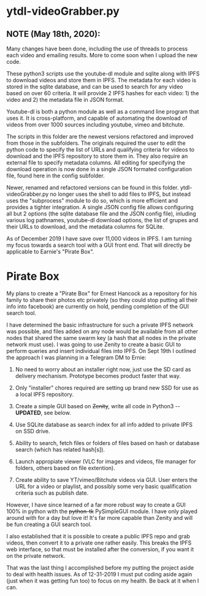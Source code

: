 # ytdl-videoGrabber.py
## NOTE (May 18th, 2020): 
Many changes have been done, including the use of threads to process each video and emailing results. More to come soon when I upload the new code.

These python3 scripts use the youtube-dl module and sqlite along with IPFS to download videos and store them in IPFS. The metadata for each video is stored in the sqlite database, and can be used to search for any video based on over 60 criteria. It will provide 2 IPFS hashes for each video: 1) the video and 2) the metadata file in JSON format.

Youtube-dl is both a python module as well as a command line program that uses it. It is cross-platform, and capable of automating the download of videos from over 1000 sources including youtube, vimeo and bitchute.

The scripts in this folder are the newest versions refactored and improved from those in the subfolders. The originals  required the user to edit the python code to specify the list of URLs and qualifying criteria for videos to download and the IPFS repository to store them in. They also require an external file to specify metadata columns. All editing for specifying the download operation is now done in a single JSON formated configuration file, found here in the config subfolder.

Newer, renamed and refactored versions can be found in this folder. ytdl-videoGrabber.py no longer uses the shell to add files to IPFS, but instead uses the "subprocess" module to do so, which is more efficient and provides a tighter integration. A single JSON config file allows configuring all but 2 options (the sqlite database file and the JSON config file), inluding various log pathnames, youtube-dl download options, the list of grupes and their URLs to download, and the metadata columns for SQLite.

As of December 2019 I have save over 11,000 videos in IPFS. I am turning my focus towards a search tool with a GUI front end. That will directly be applicable to Earnie's "Pirate Box". 

# Pirate Box
My plans to create a "Pirate Box" for Ernest Hancock as a repository for his family to share their photos etc privately (so they could stop putting all their info into facebook) are currently on hold, pending completion of the GUI search tool. 

I have determined the basic infrastructure for such a private IPFS network was possible, and files added on any node would be available from all other nodes that shared the same swarm key (a hash that all nodes in the private network must use). I was going to use Zenity to create a basic GUI to perform queries and insert individual files into IPFS. On Sept 19th I outlined the approach I was planning in a Telegram DM to Ernie:

1) No need to worry about an installer right now, just use the SD card as delivery mechanism. Prototype becomes product faster that way.

2) Only "installer" chores required are setting up brand new SSD for use as a local IPFS repository.

3) Create a simple GUI based on ~~Zenity~~, write all code in Python3 -- **UPDATED**, see below.

4) Use SQLite database as search index for all info added to private IPFS on SSD drive.

5) Ability to search, fetch files or folders of files based on hash or database search (which has related hash[s]).

6) Launch appropiate viewer (VLC for images and videos, file manager for folders, others based on file extention).

7) Create ability to save YT/vimeo/Bitchute videos via GUI. User enters the URL for a video or playlist, and possibly some very basic qualification criteria such as publish date.

However, I have since learned of a far more robust way to create a GUI 100% in python with the ~~python-tk~~ PySimpleGUI module. I have only played around with for a day but love it! It's far more capable than Zenity and will be fun creating a GUI search tool. 

I also established that it is possible to create a public IPFS repo and grab videos, then convert it to a private one rather easily. This breaks the IPFS web interface, so that must be installed after the conversion, if you want it on the private network.

That was the last thing I accomplished before my putting the project aside to deal with health issues. As of 12-31-2019 I must put coding aside again (just when it was getting fun too) to focus on my health. Be back at it when I can.
